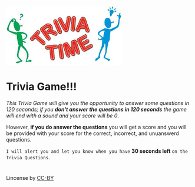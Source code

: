 <a href="https://fpinder.github.io/TriviaGame/"><img src="https://github.com/fpinder/TriviaGame/blob/master/assets/images/Trivia.jpg" alt="Trivia Game"></a>

# Trivia Game!!!


*This Trivia Game will give you the opportunity to answer some questions in 120 seconds; if you **don't answer the questions in 120 seconds** the game will end with a sound and your score will be 0*. 

However, **if you do answer the questions** you will get a score and you will be provided with your score for the correct, incorrect, and unuanswerd questions.

`I will alert you and let you know when you have` **30 seconds left** `on the Trivia Questions`.

#
Lincense by <a href="https://creativecommons.org/licenses/by/3.0/" rel="nofollow">CC-BY</a>
